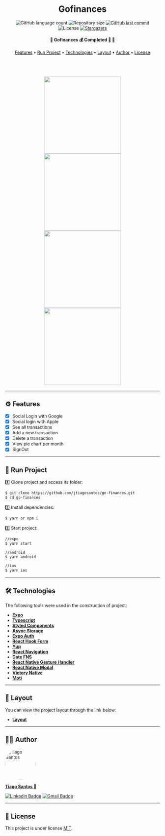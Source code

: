<h1 align="center">Gofinances</h1>

<p align="center">
  <img alt="GitHub language count" src="https://img.shields.io/github/languages/count/jtiagosantos/go-finances?color=%green">
  <img alt="Repository size" src="https://img.shields.io/github/repo-size/jtiagosantos/go-finances?color=blue">
  <a href="https://github.com/jtiagosantos/go-finances/commits/master">
    <img alt="GitHub last commit" src="https://img.shields.io/github/last-commit/jtiagosantos/go-finances?color=purple">
  </a>
  <img alt="License" src="https://img.shields.io/badge/license-MIT-brightgreen?color=orange">
   <a href="https://github.com/jtiagosantos/go-finances/stargazers">
    <img alt="Stargazers" src="https://img.shields.io/github/stars/jtiagosantos/my-skills-app?style=social">
  </a>
</p>

<h4 align="center"> 
	🚧 Gofinances 💰 Completed 🚀 🚧
</h4>

<p align="center">
  <a href="#-features">Features</a> •
  <a href="#-run-project">Run Project</a> • 
  <a href="#-technologies">Technologies</a> • 
  <a href="#-layout">Layout</a> •
  <a href="#-author">Author</a> • 
  <a href="#-license">License</a>
</p>

<br>

<h1 align="center">
  <img src=".github/cover-1.png" width="250" />
  <img src=".github/cover-2.png" width="250" />
  <img src=".github/cover-3.png" width="250" />
  <img src=".github/cover-4.png" width="250" />
</h1>

<hr />

## ⚙️ Features

- [x] Social Login with Google
- [x] Social login with Apple
- [x] See all transactions
- [x] Add a new transaction
- [x] Delete a transaction
- [x] View pie chart per month
- [x] SignOut

<hr>

## 🚀 Run Project

1️⃣ Clone project and access its folder:

```bash
$ git clone https://github.com/jtiagosantos/go-finances.git
$ cd go-finances
```

2️⃣ Install dependencies:

```bash
$ yarn or npm i
```

3️⃣ Start project:

```bash
//expo
$ yarn start

//android
$ yarn android

//ios
$ yarn ios
```

<hr>

## 🛠 Technologies

The following tools were used in the construction of project:

- **[Expo](https://docs.expo.dev/)**
- **[Typescript](https://www.typescriptlang.org/)**
- **[Styled Components](https://styled-components.com/docs)**
- **[Async Storage](https://react-native-async-storage.github.io/async-storage/docs/usage/)**
- **[Expo Auth](https://docs.expo.dev/guides/authentication/)**
- **[React Hook Form](https://react-hook-form.com/)**
- **[Yup](https://github.com/jquense/yup)**
- **[React Navigation](https://reactnavigation.org/)**
- **[Date FNS](https://date-fns.org/docs/Getting-Started)**
- **[React Native Gesture Handler](https://docs.swmansion.com/react-native-gesture-handler/docs/)**
- **[React Native Modal](https://www.npmjs.com/package//react-native-modal)**
- **[Victory Native](https://formidable.com/open-source/victory/docs/)**
- **[Moti](https://moti.fyi/)**

<hr>

## 🔖 Layout

You can view the project layout through the link below:

- **[Layout](https://www.figma.com/file/vThJ6qrb4HDT6RfO5sJGu0/GoFinances-Ignite?node-id=0%3A1)**

<hr>

## 👨‍💻 Author

<img src="https://avatars.githubusercontent.com/u/63312141?v=4" width="100" alt="Tiago Santos" style="border-radius: 50px;" />

<strong><a href="https://github.com/jtiagosantos">Tiago Santos </a>🚀</strong>

[![Linkedin Badge](https://img.shields.io/badge/linkedin-%230077B5.svg?&style=for-the-badge&logo=linkedin&logoColor=white&link=https://www.linkedin.com/in/jos%C3%A9-tiago-santos-de-lima-aaa4361a4/)](https://www.linkedin.com/in/josetiagosantosdelima/)
[![Gmail Badge](https://img.shields.io/badge/Gmail-D14836?style=for-the-badge&logo=gmail&logoColor=white)](mailto:tiago.santos@icomp.ufam.edu.br)

<hr>

## 📝 License

This project is under license [MIT](./LICENSE).
